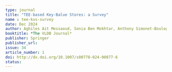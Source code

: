 ```yaml
---
type: journal
title: "TEE-based Key-Balue Stores: a Survey"
name : tee-kvs-survey
date: Dec 2024
author: Aghiles Ait Messaoud, Sonia Ben Mokhtar, Anthony Simonet-Boulogne
booktitle: *The VLDB Journal*
publisher: Springer
publisher_url: 
issue: 34
article_number: 1
doi: http://dx.doi.org/10.1007/s00778-024-00877-6
status:
---
```

